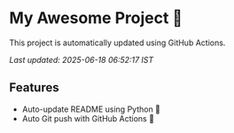 # My Awesome Project 🚀

This project is automatically updated using GitHub Actions.

_Last updated: 2025-06-18 06:52:17 IST_

## Features
- Auto-update README using Python 🐍
- Auto Git push with GitHub Actions 🤖
